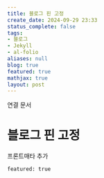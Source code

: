 ```yaml
---
title: 블로그 핀 고정
create_date: 2024-09-29 23:33
status_complete: false
tags:
- 블로그
- Jekyll
- al-folio
aliases: null
blog: true
featured: true
mathjax: true
layout: post
---
```

연결 문서


# 블로그 핀 고정

프론트매타 추가

`featured: true`
